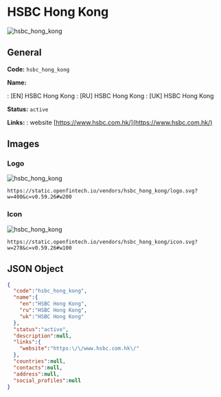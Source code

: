 
# HSBC Hong Kong 
![hsbc_hong_kong](https://static.openfintech.io/vendors/hsbc_hong_kong/logo.svg?w=400&c=v0.59.26#w200)  

## General 
 
**Code:** `hsbc_hong_kong` 
 
**Name:** 
 
:	[EN] HSBC Hong Kong 
:	[RU] HSBC Hong Kong 
:	[UK] HSBC Hong Kong 
 
**Status:** `active` 
 
**Links:** 
: website [https://www.hsbc.com.hk/](https://www.hsbc.com.hk/) 
 

## Images 

### Logo 
 
![hsbc_hong_kong](https://static.openfintech.io/vendors/hsbc_hong_kong/logo.svg?w=400&c=v0.59.26#w200)  

```
https://static.openfintech.io/vendors/hsbc_hong_kong/logo.svg?w=400&c=v0.59.26#w200
```  

### Icon 
 
![hsbc_hong_kong](https://static.openfintech.io/vendors/hsbc_hong_kong/icon.svg?w=278&c=v0.59.26#w100)  

```
https://static.openfintech.io/vendors/hsbc_hong_kong/icon.svg?w=278&c=v0.59.26#w100
```  

## JSON Object 

```json
{
  "code":"hsbc_hong_kong",
  "name":{
    "en":"HSBC Hong Kong",
    "ru":"HSBC Hong Kong",
    "uk":"HSBC Hong Kong"
  },
  "status":"active",
  "description":null,
  "links":{
    "website":"https:\/\/www.hsbc.com.hk\/"
  },
  "countries":null,
  "contacts":null,
  "address":null,
  "social_profiles":null
}
```  
